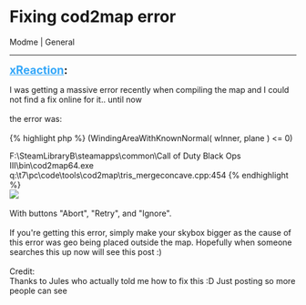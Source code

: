 # Fixing cod2map error
Modme | General

---
<strong style="font-size: 1.4em;"><span style="text-decoration: underline;text-decoration-color: #34a7f9;"><span style="color:#34a7f9;">xReaction</span></span>:</strong>

<p>I was getting a massive error recently when compiling the map and I could not find a fix online for it.. until now<br /><br />the error was:<br /><br />{% highlight php %}
(WindingAreaWithKnownNormal( wInner, plane ) &lt;= 0)

F:\SteamLibraryB\steamapps\common\Call of Duty Black Ops III\bin\cod2map64.exe
q:\t7\pc\code\tools\cod2map\tris_mergeconcave.cpp:454
{% endhighlight %}
<br /><strong><img style="max-width: 500px;" src="{{ '/wiki/threads/assets/a.1034.png' | relative_url }}"></strong><br /><br />With buttons &quot;Abort&quot;, &quot;Retry&quot;, and &quot;Ignore&quot;.<br /><br />If you&#39;re getting this error, simply make your skybox bigger as the cause of this error was geo being placed outside the map. Hopefully when someone searches this up now will see this post :)<br /><br />Credit:<br />Thanks to Jules who actually told me how to fix this :D Just posting so more people can see</p>
